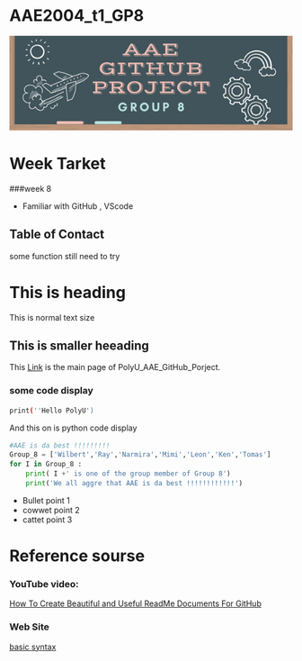 # AAE2004_t1_GP8
![Group 8 banner](image/GitHub_Banner.png)
<!--  TABLE OF CONTACT -->

# Week Tarket 
###week 8
- Familiar with GitHub , VScode 


## Table of Contact
some function still need to try 

# This is heading 
This is normal text size
## This is smaller heeading

This [Link](https://github.com/IPNL-POLYU/PolyU_AAE2004_Github_Project/blob/main/readme.md) is the main page of PolyU_AAE_GitHub_Porject.

### some code display
```bash
print(''Hello PolyU')
```

And this on is python code display
```python
#AAE is da best !!!!!!!!!
Group_8 = ['Wilbert','Ray','Narmira','Mimi','Leon','Ken','Tomas']
for I in Group_8 :
    print( I +' is one of the group member of Group 8')
    print('We all aggre that AAE is da best !!!!!!!!!!!!')
```
- Bullet point 1
- cowwet point 2
- cattet point 3

# Reference sourse
### YouTube video:
[How To Create Beautiful and Useful ReadMe Documents For GitHub](https://youtu.be/a8CwpGARAsQ)

### Web Site
[basic syntax](https://www.markdownguide.org/basic-syntax)


[def]: image/AAE%20GitHub%20Project.png
